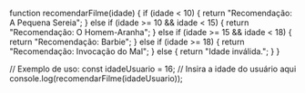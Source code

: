 function recomendarFilme(idade) {
    if (idade < 10) {
        return "Recomendação: A Pequena Sereia";
    } else if (idade >= 10 && idade < 15) {
        return "Recomendação: O Homem-Aranha";
    } else if (idade >= 15 && idade < 18) {
        return "Recomendação: Barbie";
    } else if (idade >= 18) {
        return "Recomendação: Invocação do Mal";
    } else {
        return "Idade inválida.";
    }
}

// Exemplo de uso:
const idadeUsuario = 16; // Insira a idade do usuário aqui
console.log(recomendarFilme(idadeUsuario));
